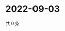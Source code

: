 # 2022-09-03

共 0 条

<!-- BEGIN WEIBO -->
<!-- 最后更新时间 Sat Sep 03 2022 19:13:48 GMT+0800 (China Standard Time) -->

<!-- END WEIBO -->
